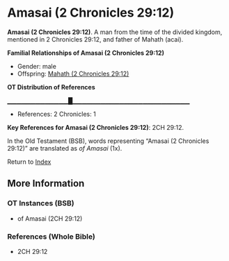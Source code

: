 # Amasai (2 Chronicles 29:12)
**Amasai (2 Chronicles 29:12)**. 
A man from the time of the divided kingdom, mentioned in 2 Chronicles 29:12, and father of Mahath (acai). 




**Familial Relationships of Amasai (2 Chronicles 29:12)**


* Gender: male
* Offspring: [Mahath (2 Chronicles 29:12)](Mahath.2.md)


**OT Distribution of References**

▁▁▁▁▁▁▁▁▁▁▁▁▁█▁▁▁▁▁▁▁▁▁▁▁▁▁▁▁▁▁▁▁▁▁▁▁▁▁
* References: 2 Chronicles: 1



**Key References for Amasai (2 Chronicles 29:12)**: 
2CH 29:12. 


In the Old Testament (BSB), words representing “Amasai (2 Chronicles 29:12)” are translated as 
*of Amasai* (1x). 




Return to [Index](00-Index.md)

## More Information

### OT Instances (BSB)

* of Amasai (2CH 29:12)



### References (Whole Bible)

* 2CH 29:12



